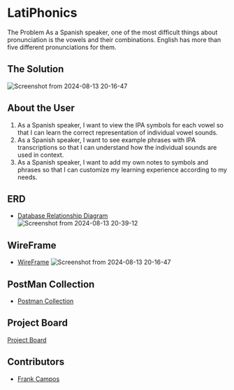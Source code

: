 # LatiPhonics
The Problem
As a Spanish speaker, one of the most difficult things about pronunciation is the vowels and their combinations. English has more than five different pronunciations for them.


## The Solution <!-- OPTIONAL, but doesn't hurt -->


![Screenshot from 2024-08-13 20-16-47](https://github.com/user-attachments/assets/007d2946-b37e-4c26-9c9b-cb3c451a31fb)


## About the User <!-- This is a scaled down user persona -->
1. As a Spanish speaker, I want to view the IPA symbols for each vowel so that I can learn the correct representation of individual vowel sounds.
1. As a Spanish speaker, I want to see example phrases with IPA transcriptions so that I can understand how the individual sounds are used in context.
1. As a Spanish speaker, I want to add my own notes to symbols and phrases so that I can customize my learning experience according to my needs.



## ERD <!-- Link to all the things that are required outside of the ones that have their own section -->
- [Database Relationship Diagram](https://dbdiagram.io/d/LatiPhonics-6556bf363be14957872a570d)
![Screenshot from 2024-08-13 20-39-12](https://github.com/user-attachments/assets/5ce19ac4-0a75-4181-85b2-d214cd839c5d)

## WireFrame <!-- Link to all the things that are required outside of the ones that have their own section -->
- [WireFrame](https://www.figma.com/proto/OfS1XxIBm0TEQ2rjqOSlKw/latiphonics?node-id=0-1&t=91w8vq0agTf6yhcJ-1)
![Screenshot from 2024-08-13 20-16-47](https://github.com/user-attachments/assets/0a2ea658-4127-431e-8a4c-023307fcc76b)


## PostMan Collection<!-- Link to all the things that are required outside of the ones that have their own section -->
- [Postman Collection](https://documenter.getpostman.com/view/34832435/2sA3sAi7rC)

## Project Board <!-- These can be inside of your project. Look at the repos from class and see how the images are included in the readme -->
 [Project Board](https://github.com/users/frankcampos/projects/9)





## Contributors
- [Frank Campos](https://github.com/frankcampos)
